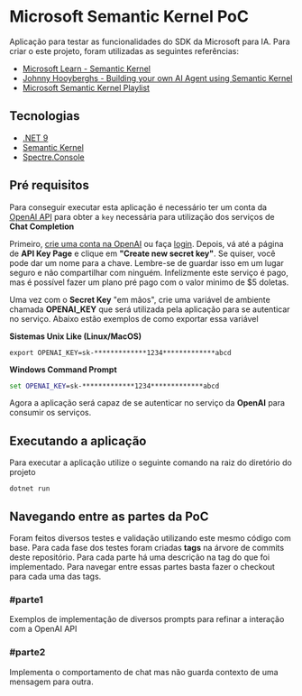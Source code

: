 # Microsoft Semantic Kernel PoC
Aplicação para testar as funcionalidades do SDK da Microsoft para IA. Para criar o este projeto, foram utilizadas as seguintes referências:
- [Microsoft Learn - Semantic Kernel](https://learn.microsoft.com/en-us/semantic-kernel/overview/)
- [Johnny Hooyberghs - Building your own AI Agent using Semantic Kernel](https://www.youtube.com/live/hG8GTOWi0Q0?si=JF-Gh24f3qlXmVdR)
- [Microsoft Semantic Kernel Playlist](https://youtube.com/playlist?list=PL-PgMmMmma8AJdJyjmywUGDR-IB7BI6Ks&si=6QG664vwOpegW78_)

## Tecnologias
- [.NET 9](https://dotnet.microsoft.com/pt-br/download/dotnet/9.0)
- [Semantic Kernel](https://github.com/microsoft/semantic-kernel)
- [Spectre.Console](https://spectreconsole.net/)

## Pré requisitos
Para conseguir executar esta aplicação é necessário ter um conta da [OpenAI API](https://openai.com/index/openai-api/) para obter a `key` necessária para utilização dos serviços de **Chat Completion**

Primeiro, [crie uma conta na OpenAI](https://platform.openai.com/signup) ou faça [login](https://platform.openai.com/login). Depois, vá até a página de **API Key Page** e clique em **"Create new secret key"**. Se quiser, você pode dar um nome para a chave. Lembre-se de guardar isso em um lugar seguro e não compartilhar com ninguém. Infelizmente este serviço é pago, mas é possível fazer um plano pré pago com o valor minimo de $5 doletas. 

Uma vez com o **Secret Key** "em mãos", crie uma variável de ambiente chamada **OPENAI_KEY** que será utilizada pela aplicação para se autenticar no serviço. Abaixo estão exemplos de como exportar essa variável

**Sistemas Unix Like (Linux/MacOS)**
```shell
export OPENAI_KEY=sk-*************1234*************abcd
```

**Windows Command Prompt**
```cmd
set OPENAI_KEY=sk-*************1234*************abcd
```

Agora a aplicação será capaz de se autenticar no serviço da **OpenAI** para consumir os serviços.


## Executando a aplicação
Para executar a aplicação utilize o seguinte comando na raiz do diretório do projeto

```shell
dotnet run
```

## Navegando entre as partes da PoC
Foram feitos diversos testes e validação utilizando este mesmo código com base. Para cada fase dos testes foram criadas **tags** na árvore de commits deste repositório. Para cada parte há uma descrição na tag do que foi implementado. Para navegar entre essas partes basta fazer o checkout para cada uma das tags.

### #parte1
Exemplos de implementação de diversos prompts para refinar a interação com a OpenAI API

### #parte2
Implementa o comportamento de chat mas não guarda contexto de uma mensagem para outra. 